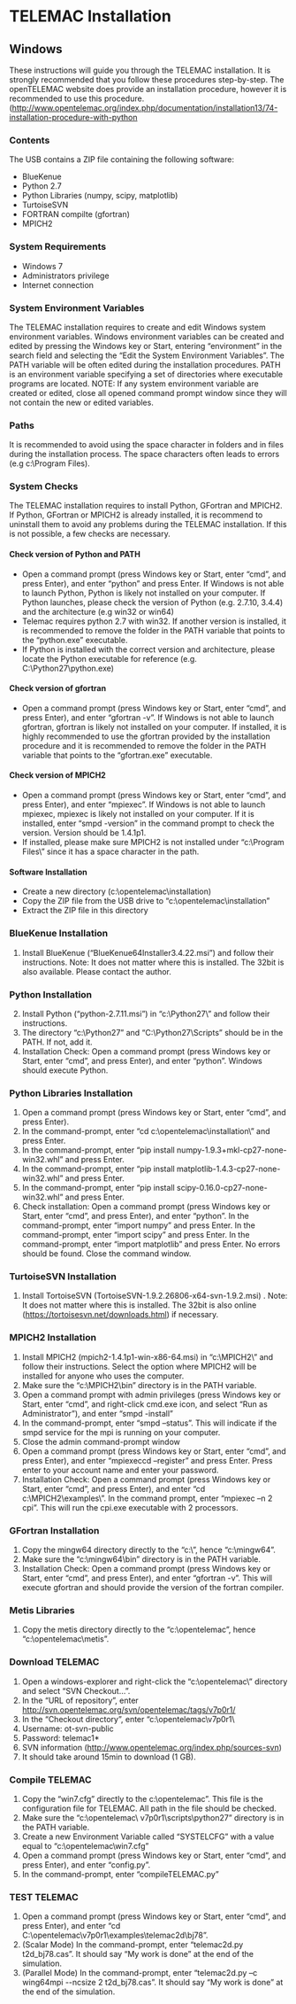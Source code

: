 # TELEMAC Installation
## Windows
These instructions will guide you through the TELEMAC installation. It is strongly recommended that you follow these procedures step-by-step.
The openTELEMAC website does provide an installation procedure, however it is recommended to use this procedure. 
(http://www.opentelemac.org/index.php/documentation/installation13/74-installation-procedure-with-python
### Contents
The USB  contains a ZIP file containing the following software:
* BlueKenue
* Python 2.7
* Python Libraries (numpy, scipy, matplotlib)
* TurtoiseSVN
* FORTRAN compilte (gfortran)
* MPICH2
 
### System Requirements
* Windows 7
* Administrators privilege
* Internet connection

### System Environment Variables
The TELEMAC installation requires to create and edit Windows system environment variables.
Windows environment variables can be created and edited by pressing the Windows key or Start, entering “environment” in the search field and selecting the “Edit the System Environment Variables”. The PATH variable will be often edited during the installation procedures. PATH is an environment variable specifying a set of directories where executable programs are located.
NOTE: If any system environment variable are created or edited, close all opened command prompt window since they will not contain the new or edited variables.

### Paths
It is recommended to avoid using the space character in folders and in files during the installation process. The space characters often leads to errors (e.g c:\Program Files\).

### System Checks
The TELEMAC installation requires to install Python, GFortran and MPICH2.
If Python, GFortran or MPICH2 is already installed, it is recommend to uninstall them to avoid any problems during the TELEMAC installation. If this is not possible, a few checks are necessary.
#### Check version of Python and PATH
* Open a command prompt (press Windows key or Start, enter “cmd”, and press Enter), and enter “python” and press Enter. If Windows is not able to launch Python, Python is likely not installed on your computer. If Python launches, please check the version of Python (e.g. 2.7.10, 3.4.4) and the architecture (e.g win32 or win64)  
* Telemac requires python 2.7 with win32. If another version is installed, it is recommended to remove the folder in the PATH variable that points to the “python.exe” executable.
* If Python is installed with the correct version and architecture, please locate the Python executable for reference (e.g. C:\Python27\python.exe)
#### Check version of gfortran
* Open a command prompt (press Windows key or Start, enter “cmd”, and press Enter), and enter “gfortran -v”. If Windows is not able to launch gfortran, gfortran is likely not installed on your computer. If installed, it is highly recommended to use the gfortran provided by the installation procedure and it is recommended to remove the folder in the PATH variable that points to the “gfortran.exe” executable.
####	Check version of MPICH2
* Open a command prompt (press Windows key or Start, enter “cmd”, and press Enter), and enter “mpiexec”. If Windows is not able to launch mpiexec, mpiexec is likely not installed on your computer. If it is installed, enter “smpd -version” in the command prompt to check the version. Version should be 1.4.1p1.
* If installed, please make sure MPICH2 is not installed under “c:\Program Files\” since it has a space character in the path.
#### Software Installation
* Create a new directory (c:\opentelemac\installation)
* Copy the ZIP file from the USB drive to “c:\opentelemac\installation”
* Extract the ZIP file in this directory

### BlueKenue Installation
1.	Install BlueKenue (“BlueKenue64Installer3.4.22.msi”) and follow their instructions. Note: It does not matter where this is installed. The 32bit is also available. Please contact the author.

### Python Installation
2.	Install Python (“python-2.7.11.msi”) in “c:\Python27\” and follow their instructions.
3.	The directory “c:\Python27” and “C:\Python27\Scripts” should be in the PATH. If not, add it.
4.	Installation Check: Open a command prompt (press Windows key or Start, enter “cmd”, and press Enter), and enter “python”. Windows should execute Python.

### Python Libraries Installation
1.	Open a command prompt (press Windows key or Start, enter “cmd”, and press Enter).
2.	In the command-prompt, enter “cd c:\opentelemac\installation\” and press Enter.
3.	In the command-prompt, enter “pip install numpy-1.9.3+mkl-cp27-none-win32.whl” and press Enter.
4.	In the command-prompt, enter “pip install matplotlib-1.4.3-cp27-none-win32.whl” and press Enter.
5.	In the command-prompt, enter “pip install scipy-0.16.0-cp27-none-win32.whl” and press Enter.
6.	Check installation: Open a command prompt (press Windows key or Start, enter “cmd”, and press Enter), and enter “python”. In the command-prompt, enter “import numpy” and press Enter. In the command-prompt, enter “import scipy” and press Enter. In the command-prompt, enter “import matplotlib” and press Enter. No errors should be found. Close the command window. 

### TurtoiseSVN Installation
1.	Install TortoiseSVN (TortoiseSVN-1.9.2.26806-x64-svn-1.9.2.msi) . Note: It does not matter where this is installed. The 32bit is also online (https://tortoisesvn.net/downloads.html) if necessary.

### MPICH2 Installation
1.	Install MPICH2 (mpich2-1.4.1p1-win-x86-64.msi) in “c:\MPICH2\” and follow their instructions. Select the option where MPICH2 will be installed for anyone who uses the computer.
2.	Make sure the “c:\MPICH2\bin” directory is in the PATH variable.
3.	Open a command prompt with admin privileges (press Windows key or Start, enter “cmd”, and right-click cmd.exe icon, and select “Run as Administrator”), and enter “smpd -install”
4.	In the command-prompt, enter “smpd –status”. This will indicate if the smpd service for the mpi is running on your computer.
5.	Close the admin command-prompt window
6.	Open a command prompt (press Windows key or Start, enter “cmd”, and press Enter), and enter “mpiexeccd  –register” and press Enter. Press enter to your account name and enter your password. 
7.	Installation Check: Open a command prompt (press Windows key or Start, enter “cmd”, and press Enter), and enter “cd c:\MPICH2\examples\”. In the command prompt, enter
“mpiexec –n 2  cpi”. This will run the cpi.exe executable with 2 processors.

### GFortran Installation
1.	Copy the mingw64 directory directly to the “c:\”, hence “c:\mingw64”.
2.	Make sure the “c:\mingw64\bin” directory is in the PATH variable.
3.	Installation Check: Open a command prompt (press Windows key or Start, enter “cmd”, and press Enter), and enter “gfortran -v”. This will execute gfortran and should provide the version of the fortran compiler.

### Metis Libraries
1.	Copy the metis directory directly to the “c:\opentelemac”, hence “c:\opentelemac\metis”.

### Download TELEMAC
1.	Open a windows-explorer and right-click the “c:\opentelemac\” directory and select “SVN Checkout…”.
2.	In the “URL of repository”, enter http://svn.opentelemac.org/svn/opentelemac/tags/v7p0r1/
3.	In the “Checkout directory”, enter “c:\opentelemac\v7p0r1\
4.	Username: ot-svn-public
5.	Password: telemac1*
6.	SVN information (http://www.opentelemac.org/index.php/sources-svn)
7.	It should take around 15min to download (1 GB).

### Compile TELEMAC
1.	Copy the “win7.cfg” directly to the c:\opentelemac”. This file is the configuration file for TELEMAC. All path in the file should be checked.
2.	Make sure the “c:\opentelemac\ v7p0r1\scripts\python27” directory is in the PATH variable.
3.	Create a new Environment Variable called  “SYSTELCFG” with a value equal to “c:\opentelemac\win7.cfg”
4.	Open a command prompt (press Windows key or Start, enter “cmd”, and press Enter), and enter “config.py”.
5.	In the command-prompt, enter “compileTELEMAC.py”

### TEST TELEMAC
1.	Open a command prompt (press Windows key or Start, enter “cmd”, and press Enter), and enter “cd C:\opentelemac\v7p0r1\examples\telemac2d\bj78”.
2.	(Scalar Mode) In the command-prompt, enter “telemac2d.py t2d_bj78.cas”. It should say “My work is done” at the end of the simulation.
3.	(Parallel Mode) In the command-prompt, enter “telemac2d.py –c wing64mpi --ncsize 2 t2d_bj78.cas”. It should say “My work is done” at the end of the simulation.
